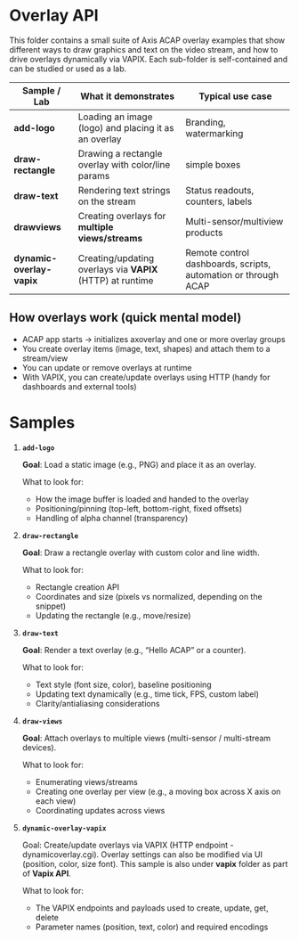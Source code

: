 # Overlay API

This folder contains a small suite of Axis ACAP overlay examples that show different ways to draw graphics and text on the video stream, and how to drive overlays dynamically via VAPIX. Each sub-folder is self-contained and can be studied or used as a lab.

| Sample / Lab              | What it demonstrates                                       | Typical use case                               |
| ------------------------- | ---------------------------------------------------------- | ---------------------------------------------- |
| **add-logo**              | Loading an image (logo) and placing it as an overlay       | Branding, watermarking                         |
| **draw-rectangle**        | Drawing a rectangle overlay with color/line params         | simple boxes                   |
| **draw-text**             | Rendering text strings on the stream                       | Status readouts, counters, labels              |
| **drawviews**             | Creating overlays for **multiple views/streams**           | Multi-sensor/multiview products                |
| **dynamic-overlay-vapix** | Creating/updating overlays via **VAPIX** (HTTP) at runtime | Remote control dashboards, scripts, automation or through ACAP|


## How overlays work (quick mental model)

- ACAP app starts → initializes axoverlay and one or more overlay groups
- You create overlay items (image, text, shapes) and attach them to a stream/view
- You can update or remove overlays at runtime
- With VAPIX, you can create/update overlays using HTTP (handy for dashboards and external tools)

# Samples

1) **`add-logo`**

    **Goal**: Load a static image (e.g., PNG) and place it as an overlay.

    What to look for:

    - How the image buffer is loaded and handed to the overlay
    - Positioning/pinning (top-left, bottom-right, fixed offsets)
    - Handling of alpha channel (transparency)

2) **`draw-rectangle`**

    **Goal**: Draw a rectangle overlay with custom color and line width.

    What to look for:

    - Rectangle creation API
    - Coordinates and size (pixels vs normalized, depending on the snippet)
    - Updating the rectangle (e.g., move/resize)

3) **`draw-text`**

    **Goal**: Render a text overlay (e.g., “Hello ACAP” or a counter).

    What to look for:

    - Text style (font size, color), baseline positioning
    - Updating text dynamically (e.g., time tick, FPS, custom label)
    - Clarity/antialiasing considerations

4) **`draw-views`**

    **Goal**: Attach overlays to multiple views (multi-sensor / multi-stream devices).

    What to look for:

    - Enumerating views/streams
    - Creating one overlay per view (e.g., a moving box across X axis on each view)
    - Coordinating updates across views

5) **`dynamic-overlay-vapix`**

    Goal: Create/update overlays via VAPIX (HTTP endpoint - dynamicoverlay.cgi). Overlay settings can also be modified via UI (position, color, size font). This sample is also under **vapix** folder as part of **Vapix API**.

    What to look for:

    - The VAPIX endpoints and payloads used to create, update, get, delete
    - Parameter names (position, text, color) and required encodings

